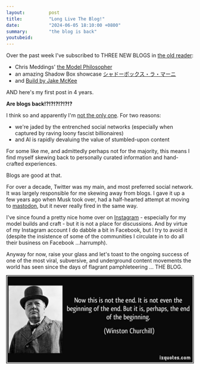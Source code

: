```yaml
---
layout:         post
title:          "Long Live The Blog!"
date:           "2024-06-05 18:10:00 +0800"
summary:        "the blog is back"
youtubeid:
---
```


Over the past week I've subscribed to THREE NEW BLOGS in [the old reader](https://theoldreader.com/):

* Chris Meddings' [the Model Philosopher](https://modelphilosopher.com/)
* an amazing Shadow Box showcase [シャドーボックス・ラ・マーニ](https://shadow-box-ramagni.com/blog/)
* and [Build by Jake McKee](https://build.jakemckee.com/)

AND here's my first post in 4 years.

**Are blogs back!?!?!?!?!?!?**

I think so
and apparently I'm [not the only one](https://www.louisestigell.com/blog/the-blog-is-dead-long-live-the-blog). For two reasons:

* we're jaded by the entrenched social networks (especially when captured by raving loony fascist billionaires)
* and AI is rapidly devaluing the value of stumbled-upon content

For some like me, and admittedly perhaps not for the majority, this means I find myself skewing back to personally curated information and hand-crafted experiences.

Blogs are good at that.

For over a decade, Twitter was my main, and most preferred social network.
It was largely responsible for me skewing away from blogs.
I gave it up a few years ago when Musk took over, had a half-hearted attempt at moving to [mastodon](https://ruby.social/@tardate), but it never really fired in the same way.

I've since found a pretty nice home over on [Instagram](https://www.instagram.com/little.electronic.art.projects/) - especially for my model builds and craft - but it is not a place for discussions.
And by virtue of my Instagram account I do dabble a bit in Facebook, but I try to avoid it (despite the insistence of some of the communities I circulate in to do all their business on Facebook ...harrumph).

Anyway for now, raise your glass and let's toast to the ongoing success of one of the most viral, subversive, and underground content movements the world has seen since the days of flagrant pamphleteering ... THE BLOG.

![quote-now-this-is-not-the-end-winston-churchill](/assets/quote-now-this-is-not-the-end-winston-churchill.jpg)

